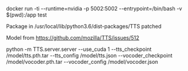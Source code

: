 docker run -ti --runtime=nvidia -p 5002:5002 --entrypoint=/bin/bash -v $(pwd):/app test

Package in /usr/local/lib/python3.6/dist-packages/TTS patched

Model from https://github.com/mozilla/TTS/issues/512

python -m TTS.server.server --use_cuda 1 --tts_checkpoint /model/tts.pth.tar --tts_config /model/tts.json --vocoder_checkpoint /model/vocoder.pth.tar --vocoder_config /model/vocoder.json